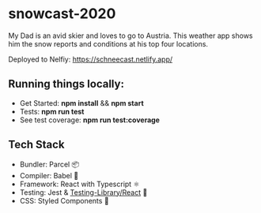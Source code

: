 # snowcast-2020

My Dad is an avid skier and loves to go to Austria. This weather app shows him the snow reports and conditions at his top four locations.

Deployed to Nelfiy: https://schneecast.netlify.app/

## Running things locally:
* Get Started: __npm install__ && __npm start__
* Tests: __npm run test__
* See test coverage: __npm run test:coverage__

## Tech Stack
* Bundler: Parcel :package:
* Compiler: Babel :electric_plug:
* Framework: React with Typescript :atom_symbol:
* Testing: Jest & [Testing-Library/React](https://testing-library.com/docs/react-testing-library/intro) :octopus:
* CSS: Styled Components :nail_care:

